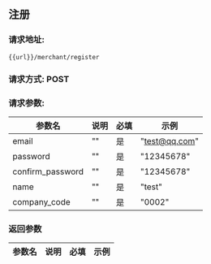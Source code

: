 ## 注册
### 请求地址:
```
{{url}}/merchant/register
```
### 请求方式: POST  
### 请求参数:  

|参数名|说明|必填|示例|  
 |---|---|---|---|  
|email|""|是|"test@qq.com"|  
|password|""|是|"12345678"|  
|confirm_password|""|是|"12345678"|  
|name|""|是|"test"|  
|company_code|""|是|"0002"|  
### 返回参数  

|参数名|说明|必填|示例|  
 |---|---|---|---|  
